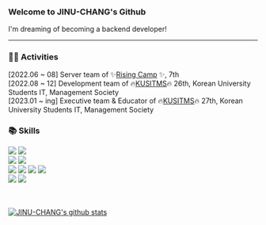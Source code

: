 ### Welcome to JINU-CHANG's Github </h3>
I'm dreaming of becoming a backend developer!
<hr size="7px">

### 👩‍💻 Activities 
[2022.06 ~ 08] Server team of ✨[Rising Camp](https://risingcamp.com/?gclid=CjwKCAiA-8SdBhBGEiwAWdgtcGnMqWEssLgPh1NZS5l8GEdpumL54uwazSGRRulSw0CoFLvOppagixoCuRsQAvD_BwE) ✨, 7th
<br>
[2022.08 ~ 12] Development team of 🔥[KUSITMS](https://github.com/KUSITMS-26th)🔥 26th, Korean University Students IT, Management Society
<br>
[2023.01 ~ ing] Executive team & Educator of 🔥[KUSITMS](https://github.com/KUSITMS-26th)🔥 27th, Korean University Students IT, Management Society
<br>

### 📚 Skills</h3>
<div>
<img src="https://img.shields.io/badge/Springboot-339933?style=for-the-badge&logo=Spring Boot&logoColor=white"/> 
<img src="https://img.shields.io/badge/Node.js-339933?style=for-the-badge&logo=Node.js&logoColor=white"/>
<br>
<img src="http://img.shields.io/badge/Docker-2496ED?style=for-the-badge&logo=Docker&logoColor=white"/>
<img src="http://img.shields.io/badge/GitHub Actions-2088FF?style=for-the-badge&logo=GitHub Actions&logoColor=white"/>
<br>
<img src="https://img.shields.io/badge/Java-3776AB?style=for-the-badge&logo=Java&logoColor=white"/> 
<img src="https://img.shields.io/badge/JavaScript-F7DF1E?style=for-the-badge&logo=JavaScript&logoColor=black"/>
<img src="https://img.shields.io/badge/Python-3776AB?style=for-the-badge&logo=Python&logoColor=white"/> 
<img src="https://img.shields.io/badge/mysql-4479A1?style=for-the-badge&logo=mysql&logoColor=white">
<br>
<img src="http://img.shields.io/badge/-Github-black?style=for-the-badge&logo=github&link=https://alpox.kr"/>
<img src="https://img.shields.io/badge/Git-F05032?style=for-the-badge&logo=Git&logoColor=white">
 
</div>
<br>
<br>


<!-- ![JINU-CHANG's github stats](https://github-readme-stats.vercel.app/api?username=JINU-CHANG) -->
[![JINU-CHANG's github stats](https://github-readme-stats.vercel.app/api/top-langs/?username=JINU-CHANG&hide_border=true&title_color=004386&icon_color=004386&layout=compact)](https://github.com/JINU-CHANG)



<!--
**JINU-CHANG/JINU-CHANG** is a ✨ _special_ ✨ repository because its `README.md` (this file) appears on your GitHub profile.

Here are some ideas to get you started:

- 🔭 I’m currently working on ...
- 🌱 I’m currently learning ...
- 👯 I’m looking to collaborate on ...
- 🤔 I’m looking for help with ...
- 💬 Ask me about ...
- 📫 How to reach me: ...
- 😄 Pronouns: ...
- ⚡ Fun fact: ...
-->
